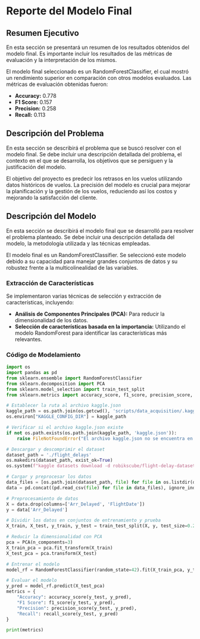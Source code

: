 # Reporte del Modelo Final

## Resumen Ejecutivo

En esta sección se presentará un resumen de los resultados obtenidos del modelo final. Es importante incluir los resultados de las métricas de evaluación y la interpretación de los mismos.

El modelo final seleccionado es un RandomForestClassifier, el cual mostró un rendimiento superior en comparación con otros modelos evaluados. Las métricas de evaluación obtenidas fueron:

- **Accuracy:** 0.778
- **F1 Score:** 0.157
- **Precision:** 0.258
- **Recall:** 0.113

## Descripción del Problema

En esta sección se describirá el problema que se buscó resolver con el modelo final. Se debe incluir una descripción detallada del problema, el contexto en el que se desarrolla, los objetivos que se persiguen y la justificación del modelo.

El objetivo del proyecto es predecir los retrasos en los vuelos utilizando datos históricos de vuelos. La precisión del modelo es crucial para mejorar la planificación y la gestión de los vuelos, reduciendo así los costos y mejorando la satisfacción del cliente.

## Descripción del Modelo

En esta sección se describirá el modelo final que se desarrolló para resolver el problema planteado. Se debe incluir una descripción detallada del modelo, la metodología utilizada y las técnicas empleadas.

El modelo final es un RandomForestClassifier. Se seleccionó este modelo debido a su capacidad para manejar grandes conjuntos de datos y su robustez frente a la multicolinealidad de las variables.

### Extracción de Características

Se implementaron varias técnicas de selección y extracción de características, incluyendo:

- **Análisis de Componentes Principales (PCA):** Para reducir la dimensionalidad de los datos.
- **Selección de características basada en la importancia:** Utilizando el modelo RandomForest para identificar las características más relevantes.

### Código de Modelamiento

```python
import os
import pandas as pd
from sklearn.ensemble import RandomForestClassifier
from sklearn.decomposition import PCA
from sklearn.model_selection import train_test_split
from sklearn.metrics import accuracy_score, f1_score, precision_score, recall_score

# Establecer la ruta al archivo kaggle.json
kaggle_path = os.path.join(os.getcwd(), 'scripts/data_acquisition/.kaggle')
os.environ["KAGGLE_CONFIG_DIR"] = kaggle_path

# Verificar si el archivo kaggle.json existe
if not os.path.exists(os.path.join(kaggle_path, 'kaggle.json')):
    raise FileNotFoundError("El archivo kaggle.json no se encuentra en la carpeta .kaggle.")

# Descargar y descomprimir el dataset
dataset_path = './flight_delays'
os.makedirs(dataset_path, exist_ok=True)
os.system(f"kaggle datasets download -d robikscube/flight-delay-dataset-20182022 --unzip -p {dataset_path}")

# Cargar y preprocesar los datos
data_files = [os.path.join(dataset_path, file) for file in os.listdir(dataset_path) if file.endswith('.csv')]
data = pd.concat((pd.read_csv(file) for file in data_files), ignore_index=True)

# Preprocesamiento de datos
X = data.drop(columns=['Arr_Delayed', 'FlightDate'])
y = data['Arr_Delayed']

# Dividir los datos en conjuntos de entrenamiento y prueba
X_train, X_test, y_train, y_test = train_test_split(X, y, test_size=0.2, random_state=42)

# Reducir la dimensionalidad con PCA
pca = PCA(n_components=3)
X_train_pca = pca.fit_transform(X_train)
X_test_pca = pca.transform(X_test)

# Entrenar el modelo
model_rf = RandomForestClassifier(random_state=42).fit(X_train_pca, y_train)

# Evaluar el modelo
y_pred = model_rf.predict(X_test_pca)
metrics = {
    "Accuracy": accuracy_score(y_test, y_pred),
    "F1 Score": f1_score(y_test, y_pred),
    "Precision": precision_score(y_test, y_pred),
    "Recall": recall_score(y_test, y_pred)
}

print(metrics)